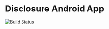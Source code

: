 # Disclosure Android App

[![Build Status](https://travis-ci.org/philipphager/disclosure-android-app.svg?branch=master)](https://travis-ci.org/philipphager/disclosure-android-app)
